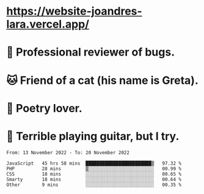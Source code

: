 # https://website-joandres-lara.vercel.app/
# 🐛 Professional reviewer of bugs.
# 🐱 Friend of a cat (his name is Greta).
# 📜 Poetry lover.
# 🎸 Terrible playing guitar, but I try.

<!--START_SECTION:waka-->

```text
From: 13 November 2022 - To: 20 November 2022

JavaScript   45 hrs 58 mins  ████████████████████████▒   97.32 %
PHP          28 mins         ▒░░░░░░░░░░░░░░░░░░░░░░░░   00.99 %
CSS          18 mins         ░░░░░░░░░░░░░░░░░░░░░░░░░   00.65 %
Smarty       18 mins         ░░░░░░░░░░░░░░░░░░░░░░░░░   00.64 %
Other        9 mins          ░░░░░░░░░░░░░░░░░░░░░░░░░   00.35 %
```

<!--END_SECTION:waka-->

